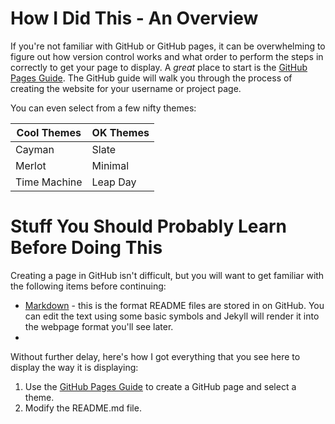 # How I Did This - An Overview

If you're not familiar with GitHub or GitHub pages, it can be overwhelming to figure out how version control works and what order to perform the steps in correctly to get your page to display. A *great* place to start is the [GitHub Pages Guide](https://guides.github.com/features/pages/). The GitHub guide will walk you through the process of creating the website for your username or project page. 

You can even select from a few nifty themes:

Cool Themes | OK Themes
------------ | -------------
Cayman | Slate
Merlot | Minimal
Time Machine | Leap Day

# Stuff You Should Probably Learn Before Doing This

Creating a page in GitHub isn't difficult, but you will want to get familiar with the following items before continuing:
- [Markdown](https://guides.github.com/features/mastering-markdown/#GitHub-flavored-markdown) - this is the format README files are stored in on GitHub. You can edit the text using some basic symbols and Jekyll will render it into the webpage format you'll see later.
- 

Without further delay, here's how I got everything that you see here to display the way it is displaying:

1. Use the [GitHub Pages Guide](https://guides.github.com/features/pages/) to create a GitHub page and select a theme.
2. Modify the README.md file. 
